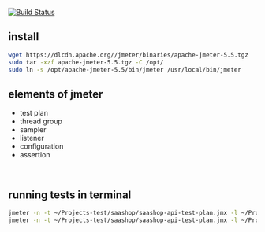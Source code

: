 [![Build Status](https://travis-ci.org/joemccann/dillinger.svg?branch=master)](https://travis-ci.org/joemccann/dillinger)


## install
```sh
wget https://dlcdn.apache.org//jmeter/binaries/apache-jmeter-5.5.tgz
sudo tar -xzf apache-jmeter-5.5.tgz -C /opt/
sudo ln -s /opt/apache-jmeter-5.5/bin/jmeter /usr/local/bin/jmeter
```

## elements of jmeter
- test plan
- thread group
- sampler
- listener
- configuration
- assertion

<br/>

## running tests in terminal
```sh
jmeter -n -t ~/Projects-test/saashop/saashop-api-test-plan.jmx -l ~/Projects-test/saashop/saashop-api-test-result.csv
jmeter -n -t ~/Projects-test/saashop/saashop-api-test-plan.jmx -l ~/Projects-test/saashop/saashop-api-test-result.csv -e -o ~/Projects-test/saashop/HTMLreport/
```
